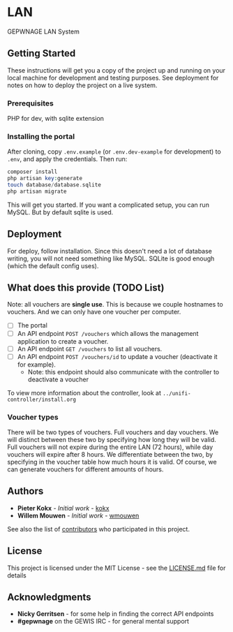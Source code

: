 # LAN

GEPWNAGE LAN System

## Getting Started

These instructions will get you a copy of the project up and running on your
local machine for development and testing purposes. See deployment for notes on
how to deploy the project on a live system.

### Prerequisites

PHP for dev, with sqlite extension

### Installing the portal

After cloning, copy `.env.example` (or `.env.dev-example` for development) to `.env`,
and apply the credentials. Then run:

```php
composer install
php artisan key:generate
touch database/database.sqlite
php artisan migrate
```

This will get you started. If you want a complicated setup, you can run MySQL. But by
default sqlite is used.

## Deployment

For deploy, follow installation. Since this doesn't need a lot of database
writing, you will not need something like MySQL. SQLite is good enough (which
the default config uses).

## What does this provide (TODO List)

Note: all vouchers are **single use**. This is because we couple hostnames to vouchers. And we
can only have one voucher per computer.

- [ ] The portal
- [ ] An API endpoint `POST /vouchers` which allows the management application to create a voucher.
- [ ] An API endpoint `GET /vouchers` to list all vouchers.
- [ ] An API endpoint `POST /vouchers/id` to update a voucher (deactivate it for example).
  - Note: this endpoint should also communicate with the controller to deactivate a voucher

To view more information about the controller, look at `../unifi-controller/install.org`

### Voucher types

There will be two types of vouchers. Full vouchers and day vouchers. We will
distinct between these two by specifying how long they will be valid. Full
vouchers will not expire during the entire LAN (72 hours), while day vouchers
will expire after 8 hours. We differentiate between the two, by specifying in
the voucher table how much hours it is valid. Of course, we can generate
vouchers for different amounts of hours.

## Authors

* **Pieter Kokx** - *Initial work* - [kokx](https://github.com/kokx)
* **Willem Mouwen** - *Initial work* - [wmouwen](https://github.com/wmouwen)

See also the list of [contributors](https://github.com/GEPWNAGE/lan/contributors) who participated in this project.

## License

This project is licensed under the MIT License - see the [LICENSE.md](LICENSE.md) file for details

## Acknowledgments

* **Nicky Gerritsen** - for some help in finding the correct API endpoints
* **#gepwnage** on the GEWIS IRC - for general mental support
